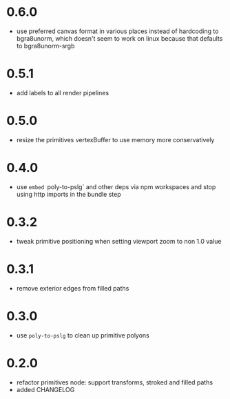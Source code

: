 # 0.6.0
* use preferred canvas format in various places instead of hardcoding to bgra8unorm, which doesn't seem to work on linux
  because that defaults to bgra8unorm-srgb

# 0.5.1
* add labels to all render pipelines

# 0.5.0
* resize the primitives vertexBuffer to use memory more conservatively


# 0.4.0
* use `embed `poly-to-pslg` and other deps via npm workspaces and stop using http imports in the bundle step


# 0.3.2
* tweak primitive positioning when setting viewport zoom to non 1.0 value


# 0.3.1
* remove exterior edges from filled paths


# 0.3.0
* use `poly-to-pslg` to clean up primitive polyons


# 0.2.0
* refactor primitives node: support transforms, stroked and filled paths
* added CHANGELOG

